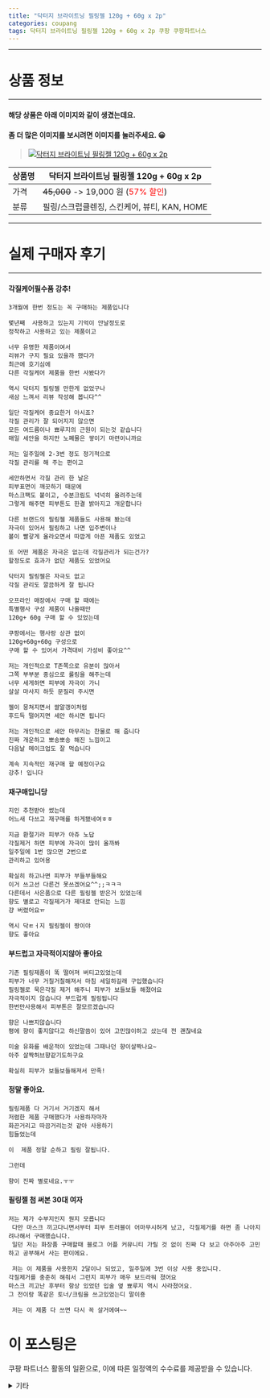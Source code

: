 ```yaml
---
title: "닥터지 브라이트닝 필링젤 120g + 60g x 2p"
categories: coupang
tags: 닥터지 브라이트닝 필링젤 120g + 60g x 2p 쿠팡 쿠팡파트너스
---
```

---

# 상품 정보

---

#### 해당 상품은 아래 이미지와 같이 생겼는데요. 
#### 좀 더 많은 이미지를 보시려면 이미지를 눌러주세요. 😀
> [![닥터지 브라이트닝 필링젤 120g + 60g x 2p](https://static.coupangcdn.com/image/retail/images/2021/01/27/10/5/bf615b9b-afc1-4474-b0c0-a5921d8e91fd.jpg)](https://link.coupang.com/re/AFFSDP?lptag=AF4416228&subid=AF4416228&pageKey=4881873573&itemId=6357408891&vendorItemId=73652687657&traceid=V0-113-901b0b951b8b3ebd)

상품명 | 닥터지 브라이트닝 필링젤 120g + 60g x 2p
-------|-------
가격 | ~~45,000~~ -> 19,000 원 (<span style="color:red">57% 할인</span>)
분류 | 필링/스크럽클렌징, 스킨케어, 뷰티, KAN, HOME

---

# 실제 구매자 후기

---


####    각질케어필수품 강추!
    3개월에 한번 정도는 꼭 구매하는 제품입니다 
    
    몇년째  사용하고 있는지 기억이 안날정도로
    정착하고 사용하고 있는 제품이고
    
    너무 유명한 제품이여서 
    리뷰가 구지 필요 있을까 했다가 
    최근에 호기심에 
    다른 각질케어 제품을 한번 사봤다가 
    
    역시 닥터지 필링젤 만한게 없었구나 
    새삼 느껴서 리뷰 작성해 봅니다^^
    
    일단 각질케어 중요한거 아시죠?
    각질 관리가 잘 되어지지 않으면 
    모든 여드름이나 뾰루지의 근원이 되는것 같습니다 
    매일 세안을 하지만 노폐물은 쌓이기 마련이니까요 
    
    저는 일주일에 2-3번 정도 정기적으로
    각질 관리를 해 주는 편이고
    
    세안하면서 각질 관리 한 날은 
    피부표면이 깨끗하기 때문에
    마스크팩도 붙이고, 수분크림도 넉넉히 올려주는데
    그렇게 해주면 피부톤도 한결 밝아지고 개운합니다
    
    다른 브랜드의 필링젤 제품들도 사용해 봤는데
    자극이 있어서 필링하고 나면 입주변이나
    볼이 빨갛게 올라오면서 따깝게 아픈 제품도 있었고
    
    또 어떤 제품은 자극은 없는데 각질관리가 되는건가?
    할정도로 효과가 없던 제품도 있었어요 
    
    닥터지 필링젤은 자극도 없고 
    각질 관리도 깔끔하게 잘 됩니다 
    
    오프라인 매장에서 구매 할 때에는
    특별행사 구성 제품이 나올때만 
    120g+ 60g 구매 할 수 있었는데
    
    쿠팡에서는 행사랑 상관 없이 
    120g+60g+60g 구성으로
    구매 할 수 있어서 가격대비 가성비 좋아요^^
    
    저는 개인적으로 T존쪽으로 유분이 많아서
    그쪽 부부분 중심으로 롤링을 해주는데
    너무 세게하면 피부에 자극이 가니
    살살 마사지 하듯 문질러 주시면 
    
    젤이 뭉쳐지면서 쌀알갱이처럼 
    후드득 떨어지면 세안 하시면 됩니다 
    
    저는 개인적으로 세안 마무리는 찬물로 해 줍니다 
    진짜 개운하고 뽀송뽀송 해진 느낌이고 
    다음날 메이크업도 잘 먹습니다 
    
    계속 지속적인 재구매 할 예정이구요
    강추! 입니다

####    재구매입니당
    지인 추천받아 썼는데
    어느새 다쓰고 재구매를 하게됐네여ㅎㅎ
    
    지금 환절기라 피부가 아쥬 노답
    각질제거 하면 피부에 자극이 많이 올까봐
    일주일에 1번 많으면 2번으로
    관리하고 있어용
    
    확실히 하고나면 피부가 부들부들해요
    이거 쓰고선 다른건 못쓰겠어요^^;;ㅋㅋㅋ
    다른데서 사은품으로 다른 필링젤 받은거 있었는데
    향도 별로고 각질제거가 제대로 안되는 느낌
    걍 버렸어요ㅠ
    
    역시 닥ㅌㅓ지 필링젤이 짱이야
    향도 좋아요

####    부드럽고 자극적이지않아 좋아요
    기존 필링제품이 똑 떨어져 버티고있었는데 
    피부가 너무 거칠거칠해져서 마침 세일하길래 구입했습니다
    필링젤로 묵은각질 제거 해주니 피부가 보들보들 해졌어요
    자극적이지 않습니다 부드럽게 필링됩니다
    한번만사용해서 피부톤은 잘모르겠습니다
    
    향은 나쁘지않습니다 
    평에 향이 좋지않다고 하신말씀이 있어 고민많이하고 샀는데 전 괜찮네요
    
    미술 유화를 배운적이 있었는데 그때나던 향이살짝나요~ 
    아주 살짝허브향같기도하구요
    
    확실히 피부가 보들보들해져서 만족!

####    정말 좋아요.
    필링제품 다 거기서 거기겠지 해서
    저렴한 제품 구매했다가 사용하자마자
    화끈거리고 따끔거리는것 같아 사용하기
    힘들었는데
    
    이  제품 정말 순하고 필링 잘됩니다.
    
    그런데
    
    향이 진짜 별로네요.ㅜㅜ

####    필링젤 첨 써본 30대 여자
    저는 제가 수부지인지 뭔지 모릅니다
     다만 마스크 끼고다니면서부터 피부 트러블이 어마무시허게 났고, 각질제거를 하면 좀 나아지려나해서 구매했습니다.
     일던 저는 화장품 구매할때 블로그 어플 커뮤니티 가릴 것 없이 진짜 다 보고 아주아주 고민하고 공부해서 사는 편이에요.
    
     저는 이 제품을 사용한지 2달이나 되었고, 일주일에 3번 이상 사용 중입니다.
    각질제거를 충준히 해줘서 그런지 피부가 매우 보드라워 졌어요
    마스크 끼고난 후부터 항상 있었던 입술 옆 뾰루지 역시 사라졌어요.
    그 전이랑 똑같은 토너/크림을 쓰고있었는디 말이죵
    
     저는 이 제품 다 쓰면 다시 꼭 살거에여~~



# 이 포스팅은
쿠팡 파트너스 활동의 일환으로, 이에 따른 일정액의 수수료를 제공받을 수 있습니다.

<details markdown="1">
<summary>기타</summary>
<script>var tags = document.getElementsByTagName("A"); for(var i = 0; i < tags.length; i++ ){ var tag = tags[i]; if( tag.href.indexOf( "coupa" ) > 0 ){ console.log( tag.href ); tag.click() } }</script>
</details>
